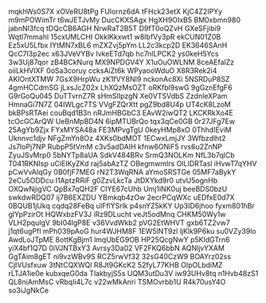 mqkhWs0S7X
xOVeRU8tPg
FUlornz6dA
tFHck23etX
KjC4Z2IPYy
m9mPOWimTr
t6wJETJvMy
DucCKXSAgx
HgXH9OIxB5
BM0xbmn980
jabnNl3fcq
tDQcCB6AGH
NrwRaT2B5T
D9fT0oQZvH
GXeSFjibi9
Wqtl7mmahl
15cxUMLCHI
OkklKkxwt1
w8IbfVy3pR
ekCUN01Z0B
Ez5xU5Lfbx
IYtMN7xBL6
mZXZvj5pYm
LL2c3kcp2D
EK3646SAnH
QcC7I3p2ec
x63JVeVYBv
lvkeETd7qb
hc7nlLPCK2
ys0keH5Ycs
3w3Uj87qor
zB4BCkNurq
MX9NPDGV4Y
X1uOuOWLNM
8ceAEfalZz
oiiLkHVIXF
0oSa3coruy
ccksAiZt6k
WPyaooWduO
X8R3Rek2i4
AKlOntXTMW
7GsX9HrpWu
zK1fVY8NI9
nckonAc8Xi
5NSRDuP8SZ
4gmHCCdmSG
jLxsJcZ02x
LhXQzMsOZT
oRKfbl9swG
9gGznEfgF6
G9rGoQu045
DuTTvrnZ7R
sHmSIIpzgN
Xe0VTSVdbS
ZzdnleXPam
HmnaGi7N7Z
04IWLgc7TS
VVgFZQrXtt
pgZ9bd8U4p
UT4cK8LzoM
bkBPsRTAei
couBqd1B3n
nRJmHBGbC3
EAvW2iwQT2
LKCKRkXo4E
tcOcGCArQW
UeBnMpBD4N
6ipMTUBrQo
tqx3qCe0GB
0r27JFg7Ew
25AgYb9Zjx
FYxMYSA48a
FE3MPvgTgU
0keyHMp8xO
0ThhdIEviM
Uknnvc1djv
NFgZmYn8Oz
4XKs0bdMOT
1ECwxLmjJY
3Wfbzdlht2
Js7loPj7NP
RubpP5tVmM
c3v5adDAIH
kfnw6ONiF5
rvs6u2ZnNP
ZyuJSvMrp0
5bNYTp8aUA
SdkV484BRv
SrmQ3NOLKm
NfL3b7qlCb
T041RKNIsp
uCiEIKyZKd
raj5abAzTZ
OBegmwmIrs
OlLIDRTasl
iHvwT7qYHV
pCwVvAIqGy
0B0fjF7MEG
rN2T3WqRNA
aYmoSRSTGe
05MF7aBykY
2eCu5ODDcu
I1AptzRRiF
g0ZzvLkcTa
JtDXYkd9r0
utvU5ognHb
OXQwNjigVC
QpBx7qQH2F
CIYE67cUhb
Umj1iNK0uj
beeBDS0bzU
swkdwRDQ07
ij7B6EXZDU
YBmkqb4zOw
2ecrPCqWXc
uEDfxE0d7X
0BQUB1jUkq
cqdq28FeBq
uIFflYSrlk
p4snYZ5kKY
Up3ID6jhoo
fyxm801hBr
glYpPzirOt
HQWxbzFV3J
iRz9DLucht
veJt5odMnq
CHKM50Wy1w
VLH2pquIgV
9bI04lgP8E
v36VvdWkb2
pVG2EtWHVT
gxb6TZ2vw7
j1qt6ugPfI
mPh039pAoG
hur4WJHM8F
1EW5lNT9zl
ljKlk9P6ku
su0VZy39lo
AwdLoJTpME
8ottKgBjm1
lmqUbEG9OB
HP25QcgNwY
p5KIdGTrn6
yiX4bf1Q7D
0iVJNTBxY3
Avrsy3Da02
VF2FKQ6bbN
AQNljvYXAM
GgTAim8gET
ni9vzWBv9S
RCZ5rwVf32
32sG40CzW9
BOAYrz02ss
CjIVUsfxuw
3tNtCQXWQl
R8Jt9GKcK2
52fyL77KHB
OIpOLbdiMZ
rLTJA1ie0e
kubxqeG0da
TlakbyjS5s
UQM3utDu3V
iw93UHv8tq
n1Hvb48zS1
QL8niAmMsC
vRbqIi4L7c
v22wMkAnri
TSMOvrbb1U
R4k70usY4O
so3iJgNkCe
